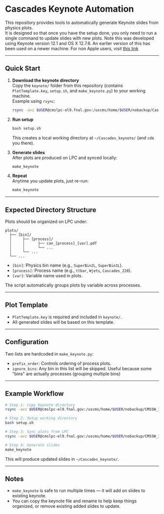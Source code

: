 # Cascades Keynote Automation

This repository provides tools to automatically generate Keynote slides from physics plots.  
It is designed so that once you have the setup done, you only need to run a single command to update slides with new plots.
Note this was developed using Keynote version 12.1 and OS X 12.7.6. An earlier version of this has been used on a newer machine.
For non Apple users, visit [this link](https://www.apple.com)

---

## Quick Start

1. **Download the keynote directory**  
   Copy the `keynote/` folder from this repository (contains `PlotTemplate.key`, `setup.sh`, and `make_keynote.py`) to your working machine.  
   Example using `rsync`:
   ```bash
   rsync -avz $USER@cmslpc-el9.fnal.gov:/uscms/home/$USER/nobackup/CascadesCombine/keynote/* .
   ```

2. **Run setup**  
   ```bash
   bash setup.sh
   ```

   This creates a local working directory at `~/Cascades_keynote/` (and `cd`s you there).

3. **Generate slides**  
   After plots are produced on LPC and synced locally:
   ```bash
   make_keynote
   ```

4. **Repeat**  
   Anytime you update plots, just re-run:
   ```bash
   make_keynote
   ```

---

## Expected Directory Structure

Plots should be organized on LPC under:

```
plots/
  ├── [bin]/
  │     ├── [process]/
  │     │      ├── can_[process]_[var].pdf
  │     │      └── ...
  │     └── ...
  └── ...
```

- `[bin]`: Physics bin name (e.g., `SuperBin2L`, `SuperBin3L`).
- `[process]`: Process name (e.g., `ttbar`, `Wjets`, `Cascades_220`).
- `[var]`: Variable name used in plots.

The script automatically groups plots by variable across processes.

---

## Plot Template

- `PlotTemplate.key` is required and included in `keynote/`.
- All generated slides will be based on this template.

---

## Configuration

Two lists are hardcoded in `make_keynote.py`:

- `prefix_order`: Controls ordering of process plots.
- `ignore_bins`: Any bin in this list will be skipped. Useful because some "bins" are actually processes (grouping multiple bins)

---

## Example Workflow

```bash
# Step 1: Copy keynote directory
rsync -avz $USER@cmslpc-el9.fnal.gov:/uscms/home/$USER/nobackup/CMSSW_14_1_0_pre4/src/CascadesCombine/keynote/* .

# Step 2: Setup working directory
bash setup.sh

# Step 3: Sync plots from LPC
rsync -avz $USER@cmslpc-el9.fnal.gov:/uscms/home/$USER/nobackup/CMSSW_14_1_0_pre4/src/CascadesCombine/plots/* lpc_plots/

# Step 4: Generate slides
make_keynote
```

This will produce updated slides in `~/Cascades_keynote/`.

---

## Notes

- `make_keynote` is safe to run multiple times — it will add on slides to existing keynote.
- You can copy the keynote file and rename to help keep things organized, or remove existing added slides to update.


